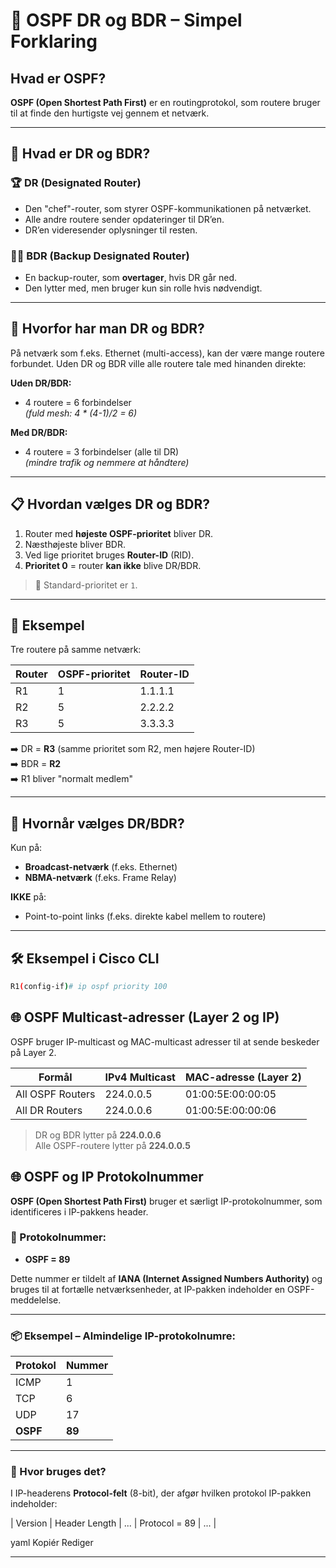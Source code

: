 # 🧠 OSPF DR og BDR – Simpel Forklaring

## Hvad er OSPF?
**OSPF (Open Shortest Path First)** er en routingprotokol, som routere bruger til at finde den hurtigste vej gennem et netværk.

---

## 🔸 Hvad er DR og BDR?

### 🏆 DR (Designated Router)
- Den "chef"-router, som styrer OSPF-kommunikationen på netværket.
- Alle andre routere sender opdateringer til DR’en.
- DR’en videresender oplysninger til resten.

### 🧍‍♂️ BDR (Backup Designated Router)
- En backup-router, som **overtager**, hvis DR går ned.
- Den lytter med, men bruger kun sin rolle hvis nødvendigt.

---

## 🔁 Hvorfor har man DR og BDR?

På netværk som f.eks. Ethernet (multi-access), kan der være mange routere forbundet. Uden DR og BDR ville alle routere tale med hinanden direkte:

**Uden DR/BDR:**
- 4 routere = 6 forbindelser  
  _(fuld mesh: 4 * (4-1)/2 = 6)_

**Med DR/BDR:**
- 4 routere = 3 forbindelser (alle til DR)  
  _(mindre trafik og nemmere at håndtere)_

---

## 📋 Hvordan vælges DR og BDR?

1. Router med **højeste OSPF-prioritet** bliver DR.
2. Næsthøjeste bliver BDR.
3. Ved lige prioritet bruges **Router-ID** (RID).
4. **Prioritet 0** = router **kan ikke** blive DR/BDR.

> 🔧 Standard-prioritet er `1`.

---

## 🧪 Eksempel

Tre routere på samme netværk:

| Router | OSPF-prioritet | Router-ID     |
|--------|----------------|---------------|
| R1     | 1              | 1.1.1.1       |
| R2     | 5              | 2.2.2.2       |
| R3     | 5              | 3.3.3.3       |

➡️ DR = **R3** (samme prioritet som R2, men højere Router-ID)  
➡️ BDR = **R2**  
➡️ R1 bliver "normalt medlem"

---

## 🔌 Hvornår vælges DR/BDR?
Kun på:
- **Broadcast-netværk** (f.eks. Ethernet)
- **NBMA-netværk** (f.eks. Frame Relay)

**IKKE** på:
- Point-to-point links (f.eks. direkte kabel mellem to routere)

---

## 🛠️ Eksempel i Cisco CLI

```bash
R1(config-if)# ip ospf priority 100
```

## 🌐 OSPF Multicast-adresser (Layer 2 og IP)

OSPF bruger IP-multicast og MAC-multicast adresser til at sende beskeder på Layer 2.

| Formål             | IPv4 Multicast | MAC-adresse (Layer 2)      |
|--------------------|----------------|-----------------------------|
| All OSPF Routers   | 224.0.0.5      | 01:00:5E:00:00:05           |
| All DR Routers     | 224.0.0.6      | 01:00:5E:00:00:06           |

> DR og BDR lytter på **224.0.0.6**  
> Alle OSPF-routere lytter på **224.0.0.5**

## 🌐 OSPF og IP Protokolnummer

**OSPF (Open Shortest Path First)** bruger et særligt IP-protokolnummer, som identificeres i IP-pakkens header.

### 🔢 Protokolnummer:
- **OSPF = 89**

Dette nummer er tildelt af **IANA (Internet Assigned Numbers Authority)** og bruges til at fortælle netværksenheder, at IP-pakken indeholder en OSPF-meddelelse.

---

### 📦 Eksempel – Almindelige IP-protokolnumre:

| Protokol | Nummer |
|----------|--------|
| ICMP     | 1      |
| TCP      | 6      |
| UDP      | 17     |
| **OSPF** | **89** |

---

### 🧠 Hvor bruges det?
I IP-headerens **Protocol-felt** (8-bit), der afgør hvilken protokol IP-pakken indeholder:

| Version | Header Length | ... | Protocol = 89 | ... |

yaml
Kopiér
Rediger

---

